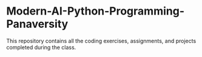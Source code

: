 # Modern-AI-Python-Programming-Panaversity

This repository contains all the coding exercises, assignments, and projects completed during the class. 

